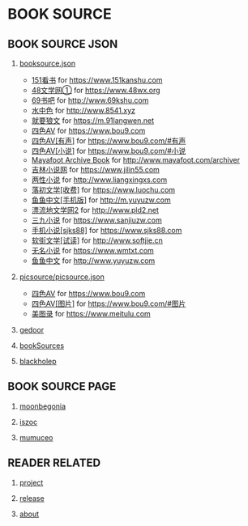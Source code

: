 BOOK SOURCE
===========

BOOK SOURCE JSON
----------------

1. [booksource.json](booksource/booksource.json)

    * [151看书](booksource/151kanshu.com.json)
        for <https://www.151kanshu.com>
    * [48文学网①](booksource/48wx.org.json)
        for <https://www.48wx.org>
    * [69书吧](booksource/69kshu.com.json)
        for <http://www.69kshu.com>
    * [水中色](booksource/8541.xyz.json)
        for <http://www.8541.xyz>
    * [就要狼文](booksource/91langwen.net.json)
        for <https://m.91langwen.net>
    * [四色AV](booksource/bou9.com.json)
        for <https://www.bou9.com>
    * [四色AV[有声]](booksource/bou9.com_audio.json)
        for <https://www.bou9.com/#有声>
    * [四色AV[小说]](booksource/bou9.com_text.json)
        for <https://www.bou9.com/#小说>
    * [Mayafoot Archive Book](booksource/discuz_archiver.json)
        for <http://www.mayafoot.com/archiver>
    * [吉林小说网](booksource/jilin55.com.json)
        for <https://www.jilin55.com>
    * [两性小说](booksource/liangxingxs.com.json)
        for <http://www.liangxingxs.com>
    * [落初文学[收费]](booksource/luochu.com.json)
        for <https://www.luochu.com>
    * [鱼鱼中文[手机版]](booksource/m.yuyuzw.com.json)
        for <http://m.yuyuzw.com>
    * [漂流地文学网2](booksource/pld2.net.json)
        for <http://www.pld2.net>
    * [三九小说](booksource/sanjiuzw.com.json)
        for <https://www.sanjiuzw.com>
    * [手机小说[sjks88]](booksource/sjks88.com.json)
        for <https://www.sjks88.com>
    * [软街文学[试读]](booksource/softjie.cn.json)
        for <http://www.softjie.cn>
    * [无名小说](booksource/wmtxt.com.json)
        for <https://www.wmtxt.com>
    * [鱼鱼中文](booksource/yuyuzw.com.json)
        for <http://www.yuyuzw.com>

2. [picsource/picsource.json](booksource/picsource/picsource.json)

    * [四色AV](booksource/picsource/bou9.com.json)
        for <https://www.bou9.com>
    * [四色AV[图片]](booksource/picsource/bou9.com_image.json)
        for <https://www.bou9.com/#图片>
    * [美图录](booksource/picsource/meitulu.com.json)
        for <https://www.meitulu.com>


3. [gedoor](https://gedoor.github.io/MyBookshelf/bookSource.json)
4. [bookSources](https://booksources.github.io)
5. [blackholep](https://blackholep.github.io/20190815set1)

BOOK SOURCE PAGE
----------------

1. [moonbegonia](https://moonbegonia.github.io/Source/)

2. [iszoc](http://ku.iszoc.com)

3. [mumuceo](http://ku.mumuceo.com)

READER RELATED
--------------

1. [project](https://github.com/gedoor/MyBookshelf)

2. [release](https://www.coolapk.com/apk/com.gedoor.moneybook)

3. [about](https://gedoor.github.io/MyBookshelf/)

